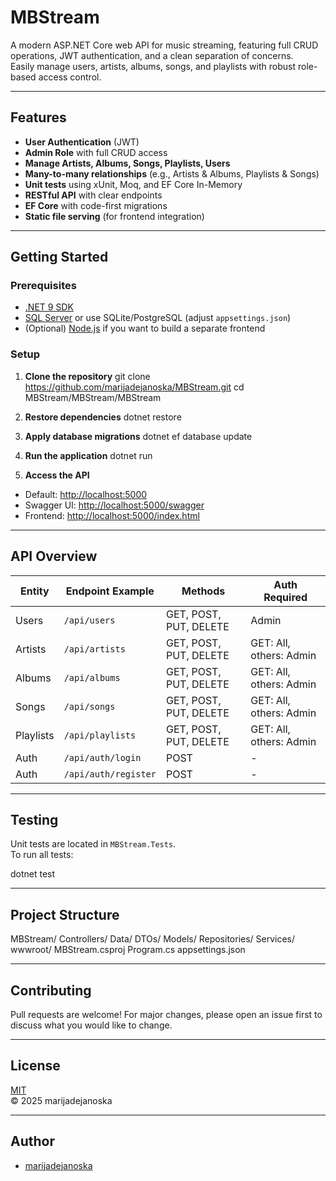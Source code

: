 # MBStream

A modern ASP.NET Core web API for music streaming, featuring full CRUD operations, JWT authentication, and a clean separation of concerns.  
Easily manage users, artists, albums, songs, and playlists with robust role-based access control.

---

## Features

- **User Authentication** (JWT)
- **Admin Role** with full CRUD access
- **Manage Artists, Albums, Songs, Playlists, Users**
- **Many-to-many relationships** (e.g., Artists & Albums, Playlists & Songs)
- **Unit tests** using xUnit, Moq, and EF Core In-Memory
- **RESTful API** with clear endpoints
- **EF Core** with code-first migrations
- **Static file serving** (for frontend integration)

---

## Getting Started

### Prerequisites

- [.NET 9 SDK](https://dotnet.microsoft.com/download)
- [SQL Server](https://www.microsoft.com/en-us/sql-server/sql-server-downloads) or use SQLite/PostgreSQL (adjust `appsettings.json`)
- (Optional) [Node.js](https://nodejs.org/) if you want to build a separate frontend

### Setup

1. **Clone the repository**
git clone https://github.com/marijadejanoska/MBStream.git
cd MBStream/MBStream/MBStream


2. **Restore dependencies**
dotnet restore


3. **Apply database migrations**
dotnet ef database update


4. **Run the application**
dotnet run


5. **Access the API**
- Default: [http://localhost:5000](http://localhost:5000)
- Swagger UI: [http://localhost:5000/swagger](http://localhost:5000/swagger)
- Frontend: [http://localhost:5000/index.html](http://localhost:5000/index.html)

---

## API Overview

| Entity     | Endpoint Example         | Methods                | Auth Required     |
|------------|-------------------------|------------------------|-------------------|
| Users      | `/api/users`            | GET, POST, PUT, DELETE | Admin             |
| Artists    | `/api/artists`          | GET, POST, PUT, DELETE | GET: All, others: Admin |
| Albums     | `/api/albums`           | GET, POST, PUT, DELETE | GET: All, others: Admin |
| Songs      | `/api/songs`            | GET, POST, PUT, DELETE | GET: All, others: Admin |
| Playlists  | `/api/playlists`        | GET, POST, PUT, DELETE | GET: All, others: Admin |
| Auth       | `/api/auth/login`       | POST                   | -                 |
| Auth       | `/api/auth/register`    | POST                   | -                 |

---

## Testing

Unit tests are located in `MBStream.Tests`.  
To run all tests:

dotnet test


---

## Project Structure

MBStream/
Controllers/
Data/
DTOs/
Models/
Repositories/
Services/
wwwroot/
MBStream.csproj
Program.cs
appsettings.json



---

## Contributing

Pull requests are welcome! For major changes, please open an issue first to discuss what you would like to change.

---

## License

[MIT](LICENSE)  
&copy; 2025 marijadejanoska

---

## Author

- [marijadejanoska](https://github.com/marijadejanoska)


